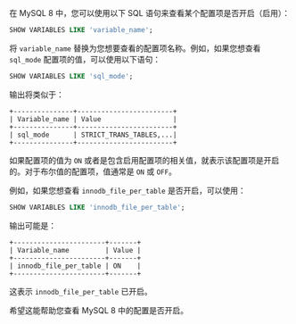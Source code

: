 在 MySQL 8 中，您可以使用以下 SQL 语句来查看某个配置项是否开启（启用）：

```sql
SHOW VARIABLES LIKE 'variable_name';
```

将 `variable_name` 替换为您想要查看的配置项名称。例如，如果您想查看 `sql_mode` 配置项的值，可以使用以下语句：

```sql
SHOW VARIABLES LIKE 'sql_mode';
```

输出将类似于：

```
+---------------+------------------------+
| Variable_name | Value                  |
+---------------+------------------------+
| sql_mode      | STRICT_TRANS_TABLES,...|
+---------------+------------------------+
```

如果配置项的值为 `ON` 或者是包含启用配置项的相关值，就表示该配置项是开启的。对于布尔值的配置项，值通常是 `ON` 或 `OFF`。

例如，如果您想查看 `innodb_file_per_table` 是否开启，可以使用：

```sql
SHOW VARIABLES LIKE 'innodb_file_per_table';
```

输出可能是：

```
+-----------------------+-------+
| Variable_name         | Value |
+-----------------------+-------+
| innodb_file_per_table | ON    |
+-----------------------+-------+
```

这表示 `innodb_file_per_table` 已开启。

希望这能帮助您查看 MySQL 8 中的配置是否开启。